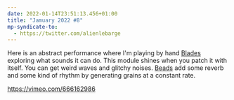 ```yaml
---
date: 2022-01-14T23:51:13.456+01:00
title: "Jamuary 2022 #8"
mp-syndicate-to:
  - https://twitter.com/alienlebarge
---
```

Here is an abstract performance where I'm playing by hand [Blades](https://mutable-instruments.net/modules/blades/) exploring what sounds it can do. This module shines when you patch it with itself. You can get weird waves and glitchy noises.
[Beads](https://mutable-instruments.net/modules/beads/) add some reverb and some kind of rhythm by generating grains at a constant rate.

https://vimeo.com/666162986

